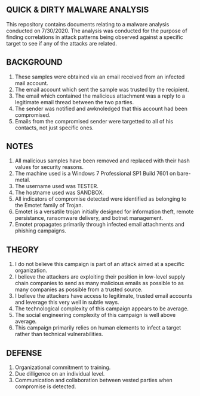 ## QUICK & DIRTY MALWARE ANALYSIS

This repository contains documents relating to a malware analysis conducted on 7/30/2020. The analysis was conducted for the purpose of finding correlations in attack patterns being observed against a specific target to see if any of the attacks are related. 

## BACKGROUND

1. These samples were obtained via an email received from an infected mail account. 
2. The email account which sent the sample was trusted by the recipient.
3. The email which contained the malicious attachment was a reply to a legitimate email thread between the two parties.
4. The sender was notified and awknoledged that this account had been compromised. 
5. Emails from the compromised sender were targetted to all of his contacts, not just specific ones.

## NOTES

1. All malicious samples have been removed and replaced with their hash values for security reasons.
2. The machine used is a Windows 7 Professional SP1 Build 7601 on bare-metal.
3. The username used was TESTER. 
4. The hostname used was SANDBOX.
5. All indicators of compromise detected were identified as belonging to the Emotet family of Trojan.
6. Emotet is a versatile trojan initially designed for information theft, remote persistance, ransomware delivery, and botnet management.
7. Emotet propagates primarily through infected email attachments and phishing campaigns.
 
## THEORY

1. I do not believe this campaign is part of an attack aimed at a specific organization.
2. I believe the attackers are exploiting their position in low-level supply chain companies to send as many malicious emails as possible to as many companies as possible from a trusted source.
3. I believe the attackers have access to legitimate, trusted email accounts and leverage this very well in subtle ways.
4. The technological complexity of this campaign appears to be average.
5. The social engineering complexity of this campaign is well above average. 
6. This campaign primarily relies on human elements to infect a target rather than technical vulnerabilities.

## DEFENSE

1. Organizational commitment to training.
2. Due dilligence on an individual level.
3. Communication and collaboration between vested parties when compromise is detected.